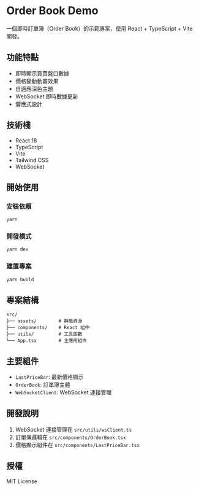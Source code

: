 # Order Book Demo

一個即時訂單簿（Order Book）的示範專案，使用 React + TypeScript + Vite 開發。

## 功能特點

- 即時顯示買賣盤口數據
- 價格變動動畫效果
- 自適應深色主題
- WebSocket 即時數據更新
- 響應式設計

## 技術棧

- React 18
- TypeScript
- Vite
- Tailwind CSS
- WebSocket

## 開始使用

### 安裝依賴

```bash
yarn
```

### 開發模式

```bash
yarn dev
```

### 建置專案

```bash
yarn build
```

## 專案結構

```
src/
├── assets/        # 靜態資源
├── components/    # React 組件
├── utils/         # 工具函數
└── App.tsx        # 主應用組件
```

## 主要組件

- `LastPriceBar`: 最新價格顯示
- `OrderBook`: 訂單簿主體
- `WebSocketClient`: WebSocket 連接管理


## 開發說明

1. WebSocket 連接管理在 `src/utils/wsClient.ts`
2. 訂單簿邏輯在 `src/components/OrderBook.tsx`
3. 價格顯示組件在 `src/components/LastPriceBar.tsx`

## 授權

MIT License
